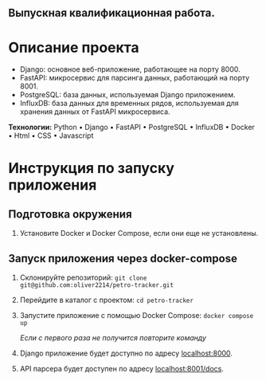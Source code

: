 
## Выпускная квалификационная работа.

# Описание проекта

* Django: основное веб-приложение, работающее на порту 8000.
* FastAPI: микросервис для парсинга данных, работающий на порту 8001.
* PostgreSQL: база данных, используемая Django приложением.
* InfluxDB: база данных для временных рядов, используемая для хранения данных от FastAPI микросервиса.

**Технологии:**
Python • Django • FastAPI • PostgreSQL • InfluxDB • Docker • Html • CSS • Javascript

# Инструкция по запуску приложения

## Подготовка окружения

1. Установите Docker и Docker Compose, если они еще не установлены.

## Запуск приложения через docker-compose

1. Склонируйте репозиторий:
   `git clone git@github.com:oliver2214/petro-tracker.git`

2. Перейдите в каталог с проектом:
   `cd petro-tracker`

3. Запустите приложение с помощью Docker Compose:
   `docker compose up`

   *Если с первого раза не получится повторите команду*

4. Django приложение будет доступно по адресу [localhost:8000](http://localhost:8000).

5. API парсера будет доступен по адресу [localhost:8001/docs](http://localhost:8001/docs).
